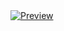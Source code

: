 <a href="https://anasyakubu.vercel.app" target="_blank">
<img src="https://firebasestorage.googleapis.com/v0/b/first-crud-f85ea.appspot.com/o/anasyakubu-cms-images%2F0a3fc7df-3fa8-4bc6-b43d-9fe64684c5c6?alt=media&token=eab29168-727f-454b-a8a5-d340e096881f" alt="Preview">
</a>
